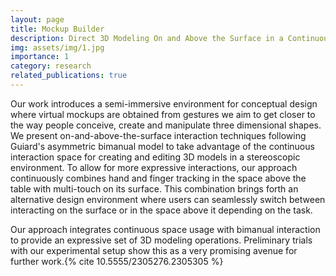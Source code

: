 ```yaml
---
layout: page
title: Mockup Builder
description: Direct 3D Modeling On and Above the Surface in a Continuous Interaction Space
img: assets/img/1.jpg
importance: 1
category: research
related_publications: true
---
```


Our work introduces a semi-immersive environment for conceptual design where virtual mockups are obtained from gestures we aim to get closer to the way people conceive, create and manipulate three dimensional shapes. We present on-and-above-the-surface interaction techniques following Guiard's asymmetric bimanual model to take advantage of the continuous interaction space for creating and editing 3D models in a stereoscopic environment. To allow for more expressive interactions, our approach continuously combines hand and finger tracking in the space above the table with multi-touch on its surface. This combination brings forth an alternative design environment where users can seamlessly switch between interacting on the surface or in the space above it depending on the task.

Our approach integrates continuous space usage with bimanual interaction to provide an expressive set of 3D modeling operations. Preliminary trials with our experimental setup show this as a very promising avenue for further work.{% cite 10.5555/2305276.2305305 %}
